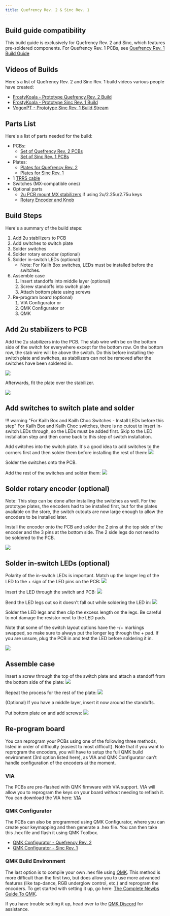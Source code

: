 ```yaml
---
title: Quefrency Rev. 2 & Sinc Rev. 1
---
```


## Build guide compatibility

This build guide is exclusively for Quefrency Rev. 2 and Sinc, which features pre-soldered components. For Quefrency Rev. 1 PCBs, see [Quefrency Rev. 1 Build Guide](quefrency-rev1-build-guide.md)

## Videos of Builds

Here's a list of Quefrency Rev. 2 and Sinc Rev. 1 build videos various people have created:

* [FrostyKoala - Prototype Quefrency Rev. 2 Build](https://youtu.be/C-eKjwpLnfI)
* [FrostyKoala - Prototype Sinc Rev. 1 Build](https://youtu.be/3_U_SxKhygA)
* [VogonPT - Prototype Sinc Rev. 1 Build Stream](https://youtu.be/zpeZihPfzIU?t=40)

## Parts List

Here's a list of parts needed for the build:

* PCBs:
    * [Set of Quefrency Rev. 2 PCBs](https://keeb.io/products/quefrency-rev-2-60-65-split-staggered-keyboard)
    * [Set of Sinc Rev. 1 PCBs](https://keeb.io/products/sinc-split-staggered-75-keyboard)
* Plates:
    * [Plates for Quefrency Rev. 2](https://keeb.io/products/quefrency-rev-2-60-65-split-staggered-keyboard)
    * [Plates for Sinc Rev. 1](https://keeb.io/products/sinc-split-staggered-75-keyboard)
* 1 [TRRS cable](https://keeb.io/products/trrs-cable)
* Switches (MX-compatible ones)
* Optional parts
    * [2u PCB mount MX stabilizers](https://keeb.io/products/cherry-mx-stabilizer) if using 2u/2.25u/2.75u keys
    * [Rotary Encoder and Knob](https://keeb.io/products/rotary-encoder-ec11)

## Build Steps

Here's a summary of the build steps:

1. Add 2u stabilizers to PCB
2. Add switches to switch plate
3. Solder switches
4. Solder rotary encoder \(optional\)
5. Solder in-switch LEDs \(optional\)
    * Note: For Kailh Box switches, LEDs must be installed before the switches.
6. Assemble case
    1. Insert standoffs into middle layer \(optional\)
    2. Screw standoffs into switch plate
    3. Attach bottom plate using screws
7. Re-program board \(optional)
    1. VIA Configurator or
    2. QMK Configurator or
    3. QMK

## Add 2u stabilizers to PCB

Add the 2u stabilizers into the PCB. The stab wire with be on the bottom side of the switch for everywhere except for the bottom row. On the bottom row, the stab wire will be above the switch. Do this before installing the switch plate and switches, as stabilizers can not be removed after the switches have been soldered in.

![](https://s3.amazonaws.com/docs.keeb.io/assets/images/sinc/IMG_7935.jpeg)

Afterwards, fit the plate over the stabilizer.

![](https://s3.amazonaws.com/docs.keeb.io/assets/images/sinc/IMG_7936.jpeg)

## Add switches to switch plate and solder

!!! warning "For Kailh Box and Kailh Choc Switches - Install LEDs before this step"
    For Kailh Box and Kailh Choc switches, there is no cutout to insert in-switch LEDs through, so the LEDs must be added first. Skip to the LED installation step and then come back to this step of switch installation.

Add switches into the switch plate. It's a good idea to add switches to the corners first and then solder them before installing the rest of them: ![](https://s3.amazonaws.com/docs.keeb.io/assets/images/sinc/IMG_7937.jpeg)

Solder the switches onto the PCB.

Add the rest of the switches and solder them: ![](https://s3.amazonaws.com/docs.keeb.io/assets/images/sinc/IMG_7938.jpeg)

## Solder rotary encoder \(optional\)

Note: This step can be done after installing the switches as well. For the prototype plates, the encoders had to be installed first, but for the plates available on the store, the switch cutouts are now large enough to allow the encoders to be installed later.

Install the encoder onto the PCB and solder the 2 pins at the top side of the encoder and the 3 pins at the bottom side. The 2 side legs do not need to be soldered to the PCB.

![](https://s3.amazonaws.com/docs.keeb.io/assets/images/sinc/IMG_5707.jpeg)

## Solder in-switch LEDs \(optional\)

Polarity of the in-switch LEDs is important. Match up the longer leg of the LED to the + sign of the LED pins on the PCB: ![](https://s3.amazonaws.com/docs.keeb.io/assets/images/sinc/IMG_3419.jpeg)

Insert the LED through the switch and PCB: ![](https://s3.amazonaws.com/docs.keeb.io/assets/images/sinc/IMG_6013.jpeg)

Bend the LED legs out so it doesn't fall out while soldering the LED in: ![](https://s3.amazonaws.com/docs.keeb.io/assets/images/sinc/IMG_4335.jpeg)

Solder the LED legs and then clip the excess length on the legs. Be careful to not damage the resistor next to the LED pads.

Note that some of the switch layout options have the -/+ markings swapped, so make sure to always put the longer leg through the + pad. If you are unsure, plug the PCB in and test the LED before soldering it in.

![](https://s3.amazonaws.com/docs.keeb.io/assets/images/sinc/IMG_9005.jpeg)

## Assemble case

Insert a screw through the top of the switch plate and attach a standoff from the bottom side of the plate: ![](https://s3.amazonaws.com/docs.keeb.io/assets/images/sinc/IMG_9889.jpeg)

Repeat the process for the rest of the plate: ![](https://s3.amazonaws.com/docs.keeb.io/assets/images/sinc/IMG_1101.jpeg)

(Optional) If you have a middle layer, insert it now around the standoffs.

Put bottom plate on and add screws: ![](https://s3.amazonaws.com/docs.keeb.io/assets/images/sinc/IMG_5390.jpeg)

## Re-program board

You can reprogram your PCBs using one of the following three methods, listed in order of difficulty (easiest to most difficult). Note that if you want to reprogram the encoders, you will have to setup the full QMK build environment (3rd option listed here), as VIA and QMK Configurator can't handle configuration of the encoders at the moment.

### VIA

The PCBs are pre-flashed with QMK firmware with VIA support. VIA will allow you to reprogram the keys on your board without needing to reflash it. You can download the VIA here: [VIA](https://caniusevia.com/)

### QMK Configurator

The PCBs can also be programmed using QMK Configurator, where you can create your keymapping and then generate a .hex file. You can then take this .hex file and flash it using QMK Toolbox.

* [QMK Configurator - Quefrency Rev. 2](https://config.qmk.fm/#/keebio/quefrency/rev2/LAYOUT_65_with_macro)
* [QMK Configurator - Sinc Rev. 1](https://config.qmk.fm/#/keebio/sinc/rev1/LAYOUT_80_with_macro)

### QMK Build Environment

The last option is to compile your own .hex file using [QMK](https://github.com/qmk/qmk_firmware). This method is more difficult than the first two, but does allow you to use more advanced features (like tap-dance, RGB underglow control, etc.) and reprogram the encoders. To get started with setting it up, go here: [The Complete Newbs Guide To QMK](https://docs.qmk.fm/#/newbs).

If you have trouble setting it up, head over to the [QMK Discord](https://discord.gg/Uq7gcHh) for assistance.
